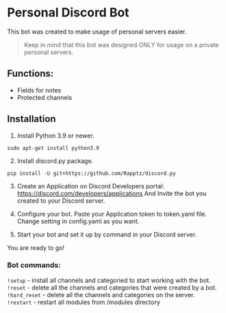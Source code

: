 # Personal Discord Bot

This bot was created to make usage of personal servers easier.
> Keep in mind that this bot was designed ONLY for usage on a private personal servers.

## Functions:
- Fields for notes
- Protected channels

## Installation

1. Install Python 3.9 or newer.
```
sudo apt-get install python3.9
```

2. Install discord.py package.
```
pip install -U git+https://github.com/Rapptz/discord.py
```

3. Create an Application on Discord Developers portal:
https://discord.com/developers/applications
And Invite the bot you created to your Discord server.

4. Configure your bot.
Paste your Application token to token.yaml file.
Change setting in config.yaml as you want.

5. Start your bot and set it up by command in your Discord server.

You are ready to go!

### Bot commands:
```!setup``` - install all channels and categoried to start working with the bot. <br/> 
```!reset``` - delete all the channels and categories that were created by a bot. <br/> 
```!hard_reset``` - delete all the channels and categories on the server. <br/> 
```!restart``` - restart all modules from /modules directory <br/> 
